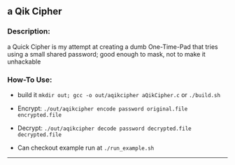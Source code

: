 
## a Qik Cipher

### Description:

a Quick Cipher is my attempt at creating a dumb One-Time-Pad that tries using a small shared password; good enough to mask, not to make it unhackable


### How-To Use:

* build it `mkdir out; gcc -o out/aqikcipher aQikCipher.c` or `./build.sh`

* Encrypt: `./out/aqikcipher encode password original.file encrypted.file`

* Decrypt: `./out/aqikcipher decode password decrypted.file decrypted.file`

* Can checkout example run at `./run_example.sh`

---
